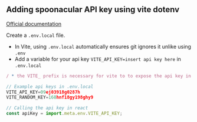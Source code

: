 ## Adding spoonacular API key using vite dotenv
[Official documentation](https://vitejs.dev/guide/env-and-mode)

Create a `.env.local` file.
   - In Vite, using `.env.local` automatically ensures git ignores it unlike using `.env`
   - Add a variable for your api key `VITE_API_KEY=insert api key here` in `.env.local`

```jsx
/ * the VITE_ prefix is necessary for vite to to expose the api key in client */

// Example api keys in .env.local
VITE_API_KEY=09ej03918g0287h
VITE_RANDOM_KEY=168hnf18gy198ghy9

// Calling the api key in react
const apiKey = import.meta.env.VITE_API_KEY;
```
